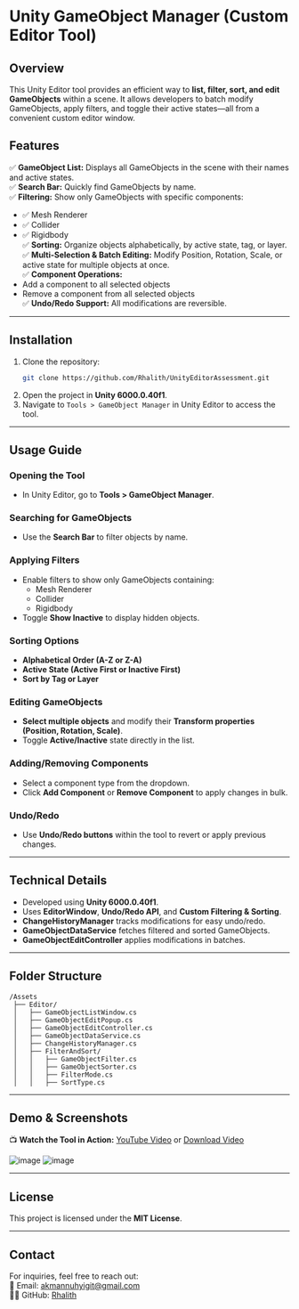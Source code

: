 # Unity GameObject Manager (Custom Editor Tool)

## Overview
This Unity Editor tool provides an efficient way to **list, filter, sort, and edit GameObjects** within a scene. It allows developers to batch modify GameObjects, apply filters, and toggle their active states—all from a convenient custom editor window.

## Features
✅ **GameObject List:** Displays all GameObjects in the scene with their names and active states.  
✅ **Search Bar:** Quickly find GameObjects by name.  
✅ **Filtering:** Show only GameObjects with specific components:  
   - ✅ Mesh Renderer  
   - ✅ Collider  
   - ✅ Rigidbody  
✅ **Sorting:** Organize objects alphabetically, by active state, tag, or layer.  
✅ **Multi-Selection & Batch Editing:** Modify Position, Rotation, Scale, or active state for multiple objects at once.  
✅ **Component Operations:**  
   - Add a component to all selected objects  
   - Remove a component from all selected objects  
✅ **Undo/Redo Support:** All modifications are reversible.  

---

## Installation
1. Clone the repository:
   ```sh
   git clone https://github.com/Rhalith/UnityEditorAssessment.git
   ```
2. Open the project in **Unity 6000.0.40f1**.
3. Navigate to `Tools > GameObject Manager` in Unity Editor to access the tool.

---

## Usage Guide

### Opening the Tool
- In Unity Editor, go to **Tools > GameObject Manager**.

### Searching for GameObjects
- Use the **Search Bar** to filter objects by name.

### Applying Filters
- Enable filters to show only GameObjects containing:
  - Mesh Renderer
  - Collider
  - Rigidbody
- Toggle **Show Inactive** to display hidden objects.

### Sorting Options
- **Alphabetical Order (A-Z or Z-A)**
- **Active State (Active First or Inactive First)**
- **Sort by Tag or Layer**

### Editing GameObjects
- **Select multiple objects** and modify their **Transform properties (Position, Rotation, Scale)**.
- Toggle **Active/Inactive** state directly in the list.

### Adding/Removing Components
- Select a component type from the dropdown.
- Click **Add Component** or **Remove Component** to apply changes in bulk.

### Undo/Redo
- Use **Undo/Redo buttons** within the tool to revert or apply previous changes.

---

## Technical Details
- Developed using **Unity 6000.0.40f1**.
- Uses **EditorWindow**, **Undo/Redo API**, and **Custom Filtering & Sorting**.
- **ChangeHistoryManager** tracks modifications for easy undo/redo.
- **GameObjectDataService** fetches filtered and sorted GameObjects.
- **GameObjectEditController** applies modifications in batches.

---

## Folder Structure
```
/Assets
 ├── Editor/
 │   ├── GameObjectListWindow.cs
 │   ├── GameObjectEditPopup.cs
 │   ├── GameObjectEditController.cs
 │   ├── GameObjectDataService.cs
 │   ├── ChangeHistoryManager.cs
 │   ├── FilterAndSort/
 │   │   ├── GameObjectFilter.cs
 │   │   ├── GameObjectSorter.cs
 │   │   ├── FilterMode.cs
 │   │   ├── SortType.cs
```

---

## Demo & Screenshots
📺 **Watch the Tool in Action:** [YouTube Video](https://youtu.be/e8Oej8_C-Fc) or [Download Video](Assets/Tool_Usage_Video.mp4)

![image](https://github.com/user-attachments/assets/31f43f5e-2738-4a44-9817-e0e0c0fc8ea8)
![image](https://github.com/user-attachments/assets/a570250a-b341-476e-b4e1-2439d649a24c)


---

## License
This project is licensed under the **MIT License**.

---

## Contact
For inquiries, feel free to reach out:  
📧 Email: [akmannuhyigit@gmail.com](mailto:akmannuhyigit@gmail.com)  
👨‍💻 GitHub: [Rhalith](https://github.com/Rhalith)
